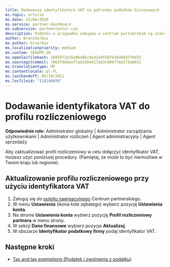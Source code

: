 ```yaml
---
title: Dodawanie identyfikatora VAT na potrzeby podatków biznesowych
ms.topic: article
ms.date: 12/04/2020
ms.service: partner-dashboard
ms.subservice: partnercenter-csp
description: Podatki w przypadku zakupów w centrum partnerskim są uzależnione od Twojego adresu służbowego. Firmy w niektórych krajach mogą podać numer VAT lub lokalny odpowiednik.
author: BrentSerbus
ms.author: brserbus
ms.localizationpriority: medium
ms.custom: SEOAPR.20
ms.openlocfilehash: 1605072e35a96d8bc8ed2e9f507b38a6837fbd35
ms.sourcegitcommit: 7063fdddee77ad2d8e627ab3c806f76d173ab652
ms.translationtype: MT
ms.contentlocale: pl-PL
ms.lasthandoff: 05/19/2021
ms.locfileid: "110146939"
---
```

# <a name="add-a-vat-id-to-your-billing-profile"></a>Dodawanie identyfikatora VAT do profilu rozliczeniowego

**Odpowiednie role:** Administrator globalny | Administrator zarządzania użytkownikami | Administrator rozliczeń | Agent administracyjny | Agent sprzedaży

Aby zaktualizować profil rozliczeniowy w celu dołączyć identyfikator VAT, możesz użyć poniższej procedury. (Pamiętaj, że może to być niemożliwe w Twoim kraju lub regionie).

## <a name="update-your-billing-profile-with-your-vat-id"></a>Aktualizowanie profilu rozliczeniowego przy użyciu identyfikatora VAT

1. Zaloguj się do [pulpitu nawigacyjnego](https://partner.microsoft.com/dashboard/) Centrum partnerskiego.
2. W menu **Ustawienia** (ikona koła zębatego) wybierz pozycję **Ustawienia konta**.
3. Na stronie **Ustawienia konta** wybierz pozycję **Profil rozliczeniowy partnera** w menu strony.
4. W sekcji **Dane finansowe** wybierz pozycje **Aktualizuj**.
5. W obszarze **Identyfikator podatkowy firmy** podaj identyfikator VAT.

## <a name="next-steps"></a>Następne kroki

- [Tax and tax exemptions (Podatek i zwolnienia z podatku)](tax-and-tax-exemptions.md)
